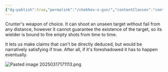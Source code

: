 ```yaml
---
{"dg-publish":true,"permalink":"/chekhov-s-gun/","contentClasses":"center-headings red-truth red-links blue-truth","created":"2025-03-18T09:05:52.117+01:00","updated":"2025-03-17T17:55:04.993+01:00"}
---
```


Crunter's weapon of choice. It can shoot an unseen target without fail from any distance, however it cannot guarantee the existence of the target, so its wielder is bound to fire empty shots from time to time.

It lets us make claims that can't be directly deduced, but would be narratively satisfying if true. After all, if it's foreshadowed it has to happen eventually.

![Pasted image 20250317171113.png](/img/user/Attachments/Pasted%20image%2020250317171113.png)